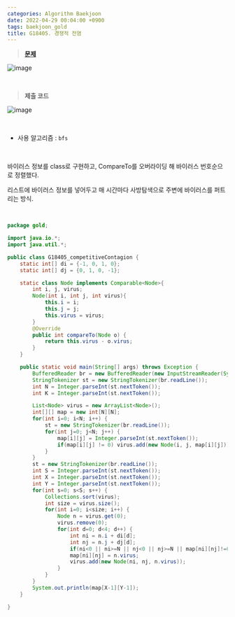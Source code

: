 ```yaml
---
categories: Algorithm Baekjoon
date: 2022-04-29 00:04:00 +0900
tags: baekjoon_gold
title: G18405. 경쟁적 전염
---
```


> **[문제](https://www.acmicpc.net/problem/18405)**

![image](https://user-images.githubusercontent.com/80896077/173638467-b38f03a0-ea85-4721-bfb4-a15d7944963c.png)

<br>

> **제출 코드**

![image](https://user-images.githubusercontent.com/80896077/173638506-169f7b4c-f4ec-44e2-932c-a41e3fc48897.png)

<br>

- 사용 알고리즘 : `bfs`

<br>

바이러스 정보를 class로 구현하고, CompareTo를 오버라이딩 해 바이러스 번호순으로 정렬했다.

리스트에 바이러스 정보를 넣어두고 매 시간마다 사방탐색으로 주변에 바이러스를 퍼트리는 방식.

<br>

```java
package gold;

import java.io.*;
import java.util.*;

public class G18405_competitiveContagion {
	static int[] di = {-1, 0, 1, 0};
	static int[] dj = {0, 1, 0, -1};

	static class Node implements Comparable<Node>{
		int i, j, virus;
		Node(int i, int j, int virus){
			this.i = i;
			this.j = j;
			this.virus = virus;
		}
		@Override
		public int compareTo(Node o) {
			return this.virus - o.virus;
		}
	}

	public static void main(String[] args) throws Exception {
		BufferedReader br = new BufferedReader(new InputStreamReader(System.in));
		StringTokenizer st = new StringTokenizer(br.readLine());
		int N = Integer.parseInt(st.nextToken());
		int K = Integer.parseInt(st.nextToken());

		List<Node> virus = new ArrayList<Node>();
		int[][] map = new int[N][N];
		for(int i=0; i<N; i++) {
			st = new StringTokenizer(br.readLine());
			for(int j=0; j<N; j++) {
				map[i][j] = Integer.parseInt(st.nextToken());
				if(map[i][j] != 0) virus.add(new Node(i, j, map[i][j]));
			}
		}
		st = new StringTokenizer(br.readLine());
		int S = Integer.parseInt(st.nextToken());
		int X = Integer.parseInt(st.nextToken());
		int Y = Integer.parseInt(st.nextToken());
		for(int s=0; s<S; s++) {
			Collections.sort(virus);
			int size = virus.size();
			for(int i=0; i<size; i++) {
				Node n = virus.get(0);
				virus.remove(0);
				for(int d=0; d<4; d++) {
					int ni = n.i + di[d];
					int nj = n.j + dj[d];
					if(ni<0 || ni>=N || nj<0 || nj>=N || map[ni][nj]!=0) continue;
					map[ni][nj] = n.virus;
					virus.add(new Node(ni, nj, n.virus));
				}
			}
		}
		System.out.println(map[X-1][Y-1]);
	}

}
```
